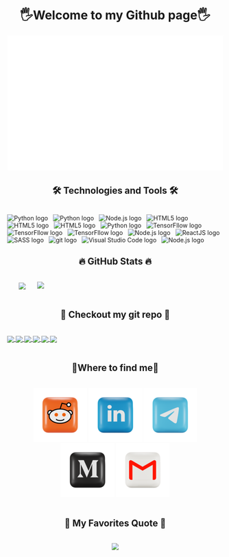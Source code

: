 <h1 align="center">🖐Welcome to my Github page🖐</h1>
<a href="#" target="_blank">
  <img src="svg/tiendat_profile.svg" width="1200px" alt="tiendatdev" />
</a>

<h2 align="center">🛠 Technologies and Tools 🛠</h2>
<br>
<!-- https://simpleicons.org/ -->
<span><img src="https://img.shields.io/badge/Python-445069?logo=python&logoColor=#3570A0" alt="Python logo" title="Python logo" height="30" /></span>
&nbsp;
<span><img src="https://img.shields.io/badge/C++-445069?logo=cplusplus&logoColor=#9C033A" alt="Python logo" title="Python logo" height="30" /></span>
&nbsp;
<span><img src="https://img.shields.io/badge/Java-445069?logo=openjdk&logoColor=F37726" alt="Node.js logo" title="Node.js" 
height="30" /></span>
&nbsp;
<span><img src="https://img.shields.io/badge/Numpy-445069?logo=numpy&logoColor=53aed1" alt="HTML5 logo" title="HTML5" height="30" /></span>
&nbsp;
<span><img src="https://img.shields.io/badge/Pandas-445069?logo=pandas&logoColor=53aed1" alt="HTML5 logo" title="HTML5" height="30" /></span>
&nbsp;
<span><img src="https://img.shields.io/badge/Keras-445069?logo=keras&logoColor=D10808" alt="HTML5 logo" title="HTML5" height="30" /></span>
&nbsp;
<span><img src="https://img.shields.io/badge/Scikit Learn-445069?logo=scikitlearn&logoColor=#3499CD" alt="Python logo" title="Python logo" height="30" /></span>
&nbsp;
<span><img src="https://img.shields.io/badge/TensorFlow-445069?logo=tensorflow&logoColor=ff6f00" alt="TensorFllow logo" title="JavaScript" height="30" /></span>
&nbsp;
<span><img src="https://img.shields.io/badge/Matplotlib-445069?logo=matplotlib&logoColor=fff" alt="TensorFllow logo" title="JavaScript" height="30" /></span>
&nbsp;
<span><img src="https://img.shields.io/badge/Seaborn-445069?logo=matplotlib&logoColor=fff" alt="TensorFllow logo" title="JavaScript" height="30" /></span>
&nbsp;
<span><img src="https://img.shields.io/badge/MySql-445069?logo=mysql&logoColor=F37726" alt="Node.js logo" title="Node.js" 
height="30" /></span>
&nbsp;
<span><img src="https://img.shields.io/badge/Ubuntu-445069?logo=ubuntu&logoColor=DD4814" alt="ReactJS logo" title="ReactJS" height="30" /></span>
&nbsp;
<span><img src="https://img.shields.io/badge/Github-445069?logo=github&logoColor=fff" alt="SASS logo" title="SASS" height="30" /></span>
&nbsp;
<span><img src="https://img.shields.io/badge/Git-445069?logo=git&logoColor=F05032" alt="git logo" title="git" height="30" /></span>
&nbsp;
<span><img src="https://img.shields.io/badge/VS%20Code-445069?logo=visual-studio-code&logoColor=007ACC" alt="Visual Studio Code logo" title="Visual Studio Code" height="30" /></span>
&nbsp;
<span><img src="https://img.shields.io/badge/Jupyter notebook-445069?logo=jupyter&logoColor=F37726" alt="Node.js logo" title="Node.js" 
height="30" /></span>
&nbsp;


<br>

<h2 align="center">🔥 GitHub Stats 🔥</h2>

<br>
<div align=center>
  <a href="#" title="dat94-03">
    <img width="315" align="center" src="https://github-readme-stats.vercel.app/api/top-langs/?username=dat94-03&hide_progress=true&hide=c%23,powershell,Objective-C,Objective-C%2b%2b,Cuda&title_color=61dafb&text_color=ffffff&icon_color=61dafb&bg_color=141321&langs_count=8&layout=compact&border_color=D83A7C&hide_border=false" />
  </a>
  <a href="#" title="dat94-03">
    <img align="right" width="434" src="https://github-readme-stats.vercel.app/api?username=dat94-03&show_icons=true&theme=radical&border_color=D83A7C&hide_border=false&rank_icon=github" />
  </a>
</div>


<div>
<br>
<h2 align="center">📌 Checkout my git repo 📌</h2>
<br>
  <a href="https://github.com/dat94-03/Handwritten-digits-recognize">
  <!-- Change the `github-readme-stats.anuraghazra1.vercel.app` to `github-readme-stats.vercel.app`  -->
  <img align="center" src="https://github-readme-stats.anuraghazra1.vercel.app/api/pin/?username=dat94-03&repo=Handwritten-digits-recognize&theme=material-palenight" />
</a>
<a href="https://github.com/dat94-03/cv.tiendatdev">
  <!-- Change the `github-readme-stats.anuraghazra1.vercel.app` to `github-readme-stats.vercel.app`  -->
  <img align="center" src="https://github-readme-stats.anuraghazra1.vercel.app/api/pin/?username=dat94-03&repo=cv.tiendatdev&theme=radical" />
</a>    
<a href="https://github.com/dat94-03/dat94-03">
  <!-- Change the `github-readme-stats.anuraghazra1.vercel.app` to `github-readme-stats.vercel.app`  -->
  <img align="center" src="https://github-readme-stats.anuraghazra1.vercel.app/api/pin/?username=dat94-03&repo=dat94-03&theme=jolly" />
</a> 
  <a href="https://github.com/dat94-03/quiz-test-app">
  <!-- Change the `github-readme-stats.anuraghazra1.vercel.app` to `github-readme-stats.vercel.app`  -->
  <img align="center" src="https://github-readme-stats.anuraghazra1.vercel.app/api/pin/?username=dat94-03&repo=quiz-test-app&theme=maroongold" />
</a> 
  <a href="https://github.com/dat94-03/Snake-Game">
  <!-- Change the `github-readme-stats.anuraghazra1.vercel.app` to `github-readme-stats.vercel.app`  -->
  <img align="center" src="https://github-readme-stats.anuraghazra1.vercel.app/api/pin/?username=dat94-03&repo=Snake-Game&theme=merko" />
</a>
 <a href="https://github.com/dat94-03/CS221-Artificial-Intelligence-Principles-and-Techniques">
  <img align="center" src="https://github-readme-stats.anuraghazra1.vercel.app/api/pin/?username=dat94-03&repo=
CS221-Artificial-Intelligence-Principles-and-Techniques&theme=blue-green" />
</a>

</div>
<div>
        <br>
        <h2 align="center">
            🔎Where to find me🔎  
        </h2>
        <br>
        <div align="center" style="text-decoration:none">
            <a style="text-decoration:none" href="https://www.reddit.com/user/Dat9403" target="_blank">
                <img src="/assets/reddit.png" alt="reddit" />
            </a>
            <a style="text-decoration:none" href="https://www.linkedin.com/in/ti%E1%BA%BFn-%C4%91%E1%BA%A1t-269711174/"
                target="_blank">
                <img src='/assets/linkedin.png' alt="linkedin" />
            </a>
            <a style="text-decoration:none" href="contact:0332996144" target="_blank">
                <img src="/assets/telegram.png" alt="contact:0332996144" />
            </a>
        </div>
        <div align='center'>
         <a style="text-decoration:none" href="https://dat94-03.github.io/cv.tiendatdev/" target="_blank">
                <img src="/assets/medium.png" alt="myCV" />
            </a>
            <a style="text-decoration:none" href="mailto:tiendat942003@gmail.com" target="_blank">
                <img src="/assets/gmail.png" alt="email" />
            </a>
        </div> 
        <br>
    </div>

<h2 align="center">📜 My Favorites Quote 📜</h2>
<br>
        <div  align="center">
          <img
            src="https://quotes-github-readme.vercel.app/api?type=vertical&theme=nord"
          />
        

